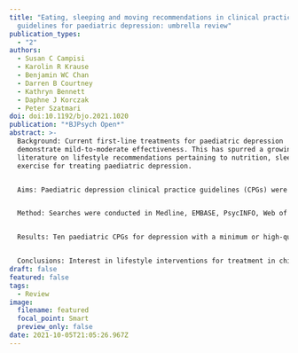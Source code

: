 ```yaml
---
title: "Eating, sleeping and moving recommendations in clinical practice
  guidelines for paediatric depression: umbrella review"
publication_types:
  - "2"
authors:
  - Susan C Campisi
  - Karolin R Krause
  - Benjamin WC Chan
  - Darren B Courtney
  - Kathryn Bennett
  - Daphne J Korczak
  - Peter Szatmari
doi: doi:10.1192/bjo.2021.1020
publication: "*BJPsych Open*"
abstract: >-
  Background: Current first-line treatments for paediatric depression
  demonstrate mild-to-moderate effectiveness. This has spurred a growing body of
  literature on lifestyle recommendations pertaining to nutrition, sleep and
  exercise for treating paediatric depression.


  Aims: Paediatric depression clinical practice guidelines (CPGs) were reviewed for quality and to catalogue recommendations on nutrition, sleep and exercise made by higher-quality CPGs.


  Method: Searches were conducted in Medline, EMBASE, PsycINFO, Web of Science and CINAHL, and grey literature CPGs databases for relevant CPGs. Eligible CPGs with a minimum or high-quality level, as determined by the Appraisal of Guidelines for Research and Evaluation, Second Edition instrument, were included if they were (a) paediatric; (b) CPGs, practice parameter or consensus or expert committee recommendations; (c) for depression; (d) the latest version and (e) lifestyle recommendations for nutrition, sleep or exercise. Key information extracted included author(s), language, year of publication, country, the institutional body issuing the CPG, target disorder, age group, lifestyle recommendation and the methods used to determine CPG lifestyle recommendations.


  Results: Ten paediatric CPGs for depression with a minimum or high-quality level contained recommendations on nutrition, sleep or exercise. Lifestyle recommendations were predominately qualitative, with quantitative details only outlined in two CPGs for exercise. Most recommendations were brief general statements, with 50% lacking supporting evidence from the literature.


  Conclusions: Interest in lifestyle interventions for treatment in child and youth depression is growing. However, current CPG lifestyle recommendations for nutrition, sleep or exercise are based on expert opinion rather than clinical trials.
draft: false
featured: false
tags:
  - Review
image:
  filename: featured
  focal_point: Smart
  preview_only: false
date: 2021-10-05T21:05:26.967Z
---
```

